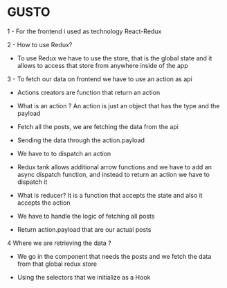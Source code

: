 # GUSTO

1 - For the frontend i used as technology React-Redux

2 - How to use Redux?

- To use Redux we have to use the store, that is the global state and it allows to access that store from anywhere inside of the app

3 - To fetch our data on frontend we have to use an action as api

- Actions creators are function that return an action

- What is an action ? An action is just an object that has the type and the payload

- Fetch all the posts, we are fetching the data from the api

- Sending the data through the action.payload

- We have to to dispatch an action

- Redux tank allows additional arrow functions and we have to add an async dispatch function, and instead to return an action we have to dispatch it

- What is reducer? It is a function that accepts the state and also it accepts the action

- We have to handle the logic of fetching all posts

- Return action.payload that are our actual posts

4 Where we are retrieving the data ?

- We go in the component that needs the posts and we fetch the data from that global redux store

- Using the selectors that we initialize as a Hook

